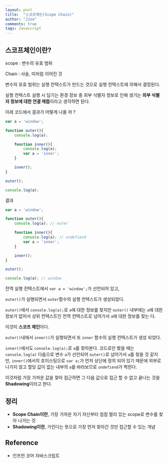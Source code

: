 ```yaml
---
layout: post
title:  "스코프체인(Scope Chain)"
author: "JJoo"
comments: true
tags: Javascript
---
```


## 스코프체인이란?

scope : 변수의 유효 범위

Chain : 사슬, 띠처럼 이어진 것

변수의 유효 범위는 실행 컨텍스트가 만드는 것으로 실행 컨텍스트에 의해서 결정된다. 

실행 컨텍스트 실행 시 담기는 환경 정보 중 외부 식별자 정보로 인해 생기는 **외부 식별자 정보에 대한 연결 매듭**이라고 생각하면 된다. 

아래 코드에서 결과가 어떻게 나올 까 ?

```javascript 
var a = 'window';

function outer(){
    console.log(a);

    function inner(){
        console.log(a);
        var a = 'inner';
    }

    inner();
}

outer();

console.log(a);
```

결과 

```javascript 
var a = 'window';

function outer(){
    console.log(a); // outer

    function inner(){
        console.log(a); // undefiend
        var a = 'inner';
    }

    inner();
}

outer();

console.log(a); // window
```

전역 실행 컨텍스트에서 `var a = 'window';`가 선언되어 있고, 

`outer()`가 실행되면서 `outer`함수의 실행 컨텍스트가 생성되었다. 

`outer()`에서 `console.log(a);`로 `a`에 대한 정보를 찾지만 `outer()` 내부에는 `a`에 대한 정보가 없어서 상위 컨텍스트인 전역 컨텍스트로 넘어가서 `a`에 대한 정보를 찾는 다. 

이것이 **스코프 체인**이다.

`outer()`내에서 `inner()`가 실행되면서 또 `inner` 함수의 실행 컨텍스트가 생성 되었다. 

`inner()`에서도 `console.log(a);`로 `a`를 찾아본다. 코드로만 봤을 때는 `console.log(a)` 다음으로 변수 `a`가 선언되어 `outer()`로 넘어가서 `a`를 찾을 것 같지만, `inner()`에서의 호이스팅으로 `var a;`가 먼저 상단에 정의 되어 있기 때문에 외부로 나가지 않고 할당 값이 없는 내부의 `a`를 바라보므로 `undefiend`가 찍힌다. 

이것처럼 가장 가까운 값을 찾아 접근하면 그 다음 값으로 접근 할 수 없고 끝나는 것을 **Shadowing**이라고 한다. 

## 정리 

- **Scope Chain이란**, 가장 가까운 자기 자신부터 점점 멀리 있는 scope로 변수를 찾아 나가는 것
- **Shadowing이란**, 가린다는 뜻으로 가장 먼저 찾아간 것만 접근할 수 있는 개념


## Reference 
- 인프런 코어 자바스크립트 